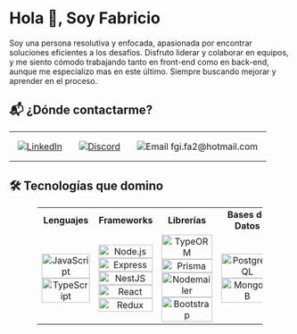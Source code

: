 # Hola 👋, Soy Fabricio

Soy una persona resolutiva y enfocada, apasionada por encontrar soluciones eficientes a los desafíos. Disfruto liderar y colaborar en equipos, y me siento cómodo trabajando tanto en front-end como en back-end, aunque me especializo mas en este último. Siempre buscando mejorar y aprender en el proceso.

## 📬 ¿Dónde contactarme?

<table align="center">
  <tr>
    <td style="text-align: center; padding: 0 15px;">
      <a href="https://www.linkedin.com/in/fabricio-irazoqui">
        <img src="https://img.shields.io/badge/LinkedIn-0077B5?style=for-the-badge&logo=linkedin&logoColor=white" alt="LinkedIn">
      </a>
    </td>
    <td style="text-align: center; padding: 0 15px;">
      <a href="https://discord.com/users/1217274909601042453">
        <img src="https://img.shields.io/badge/Discord-7289DA?style=for-the-badge&logo=discord&logoColor=white" alt="Discord">
      </a>
    </td>
    <td style="text-align: center; padding: 0 15px;">
      <p>
        <img url="https://upload.wikimedia.org/wikipedia/commons/thumb/4/42/Font_Awesome_5_solid_envelope.svg/1024px-Font_Awesome_5_solid_envelope.svg.png" alt="Email">
        fgi.fa2@hotmail.com
      </p>
  </tr>
</table>

## 🛠️ Tecnologías que domino

<table align="center"  style="border-collapse: collapse; width: 80%; margin: auto;">
  <tr>
    <td style="text-align: center; width: 20%;"><strong>Lenguajes</strong></td>
    <td style="text-align: center; width: 20%;"><strong>Frameworks</strong></td>
    <td style="text-align: center; width: 20%;"><strong>Librerías</strong></td>
    <td style="text-align: center; width: 20%;"><strong>Bases de Datos</strong></td>
    <td style="text-align: center; width: 20%;"><strong>Herramientas</strong></td>
  </tr>
  <tr>
    <td style="text-align: center;">
      <img width="100%" class="tech-logo" src="https://img.shields.io/badge/-JavaScript-F7DF1E?style=for-the-badge&logo=javascript&logoColor=black" alt="JavaScript"><br>
      <img width="100%" class="tech-logo" src="https://img.shields.io/badge/-TypeScript-3178C6?style=for-the-badge&logo=typescript&logoColor=white" alt="TypeScript">
    </td>
    <td style="text-align: center;">
      <img width="100%" class="tech-logo" src="https://img.shields.io/badge/Node.js-339933?style=for-the-badge&logo=nodedotjs&logoColor=white" alt="Node.js"><br>
      <img width="100%" class="tech-logo" src="https://img.shields.io/badge/Express-000000?style=for-the-badge&logo=express&logoColor=white" alt="Express"><br>
      <img width="100%" class="tech-logo" src="https://img.shields.io/badge/NestJS-E0234E?style=for-the-badge&logo=nestjs&logoColor=white" alt="NestJS"><br>
      <img width="100%" class="tech-logo" src="https://img.shields.io/badge/React-61DAFB?style=for-the-badge&logo=react&logoColor=white" alt="React"><br>
      <img width="100%" class="tech-logo" src="https://img.shields.io/badge/Redux-764ABC?style=for-the-badge&logo=redux&logoColor=white" alt="Redux">
    </td>
    <td style="text-align: center;">
      <img width="100%" class="tech-logo" src="https://img.shields.io/badge/TypeORM-FF5733?style=for-the-badge&logo=typeorm&logoColor=white" alt="TypeORM"><br>
      <img width="100%" class="tech-logo" src="https://img.shields.io/badge/Prisma-2D3748?style=for-the-badge&logo=prisma&logoColor=white" alt="Prisma"><br>
      <img width="100%" class="tech-logo" src="https://img.shields.io/badge/Nodemailer-0A0A0A?style=for-the-badge&logo=nodemailer&logoColor=white" alt="Nodemailer"><br>
      <img width="100%" class="tech-logo" src="https://img.shields.io/badge/Bootstrap-7952B3?style=for-the-badge&logo=bootstrap&logoColor=white" alt="Bootstrap">
    </td>
    <td style="text-align: center;">
      <img width="100%" class="tech-logo" src="https://img.shields.io/badge/PostgreSQL-336791?style=for-the-badge&logo=postgresql&logoColor=white" alt="PostgreSQL"><br>
      <img width="100%" class="tech-logo" src="https://img.shields.io/badge/MongoDB-47A248?style=for-the-badge&logo=mongodb&logoColor=white" alt="MongoDB">
    </td>
    <td style="text-align: center;">
      <img width="100%" class="tech-logo" src="https://img.shields.io/badge/Docker-2496ED?style=for-the-badge&logo=docker&logoColor=white" alt="Docker"><br>
      <img width="100%" class="tech-logo" src="https://img.shields.io/badge/Swagger-85EA2D?style=for-the-badge&logo=swagger&logoColor=black" alt="Swagger">
    </td>
  </tr>
</table>







